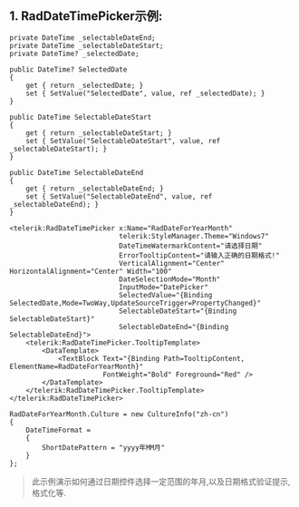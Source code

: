 ## 1. RadDateTimePicker示例: ##
	private DateTime _selectableDateEnd;
	private DateTime _selectableDateStart;
	private DateTime? _selectedDate;
	
	public DateTime? SelectedDate
	{
	    get { return _selectedDate; }
	    set { SetValue("SelectedDate", value, ref _selectedDate); }
	}
	
	public DateTime SelectableDateStart
	{
	    get { return _selectableDateStart; }
	    set { SetValue("SelectableDateStart", value, ref _selectableDateStart); }
	}
	
	public DateTime SelectableDateEnd
	{
	    get { return _selectableDateEnd; }
	    set { SetValue("SelectableDateEnd", value, ref _selectableDateEnd); }
	}
	
	<telerik:RadDateTimePicker x:Name="RadDateForYearMonth"
	                           telerik:StyleManager.Theme="Windows7"
	                           DateTimeWatermarkContent="请选择日期"
	                           ErrorTooltipContent="请输入正确的日期格式!"
	                           VerticalAlignment="Center" HorizontalAlignment="Center" Width="100"
	                           DateSelectionMode="Month"
	                           InputMode="DatePicker"
	                           SelectedValue="{Binding SelectedDate,Mode=TwoWay,UpdateSourceTrigger=PropertyChanged}"
	                           SelectableDateStart="{Binding SelectableDateStart}"
	                           SelectableDateEnd="{Binding SelectableDateEnd}">
	    <telerik:RadDateTimePicker.TooltipTemplate>
	        <DataTemplate>
	            <TextBlock Text="{Binding Path=TooltipContent, ElementName=RadDateForYearMonth}"
	                       FontWeight="Bold" Foreground="Red" />
	        </DataTemplate>
	    </telerik:RadDateTimePicker.TooltipTemplate>
	</telerik:RadDateTimePicker>
	
	RadDateForYearMonth.Culture = new CultureInfo("zh-cn")
	{
	    DateTimeFormat =
	    {
	        ShortDatePattern = "yyyy年MM月"
	    }
	};

> 此示例演示如何通过日期控件选择一定范围的年月,以及日期格式验证提示,格式化等.